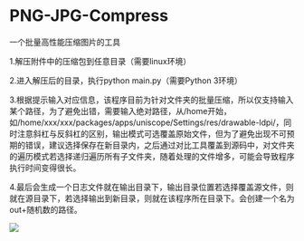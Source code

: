 # PNG-JPG-Compress
一个批量高性能压缩图片的工具

1.解压附件中的压缩包到任意目录（需要linux环境）

2.进入解压后的目录，执行python main.py（需要Python 3环境）

3.根据提示输入对应信息，该程序目前为针对文件夹的批量压缩，所以仅支持输入某个路径，为了避免出错，需要输入绝对路径，从/home开始，如/home/xxx/xxx/packages/apps/uniscope/Settings/res/drawable-ldpi/，同时注意斜杠与反斜杠的区别，输出模式可选覆盖原始文件，但为了避免出现不可预期的错误，建议选择保存在新目录内，之后通过对比工具覆盖到源码中，对文件夹的遍历模式若选择递归遍历所有子文件夹，随着处理的文件增多，可能会导致程序执行时间变得很长。

4.最后会生成一个日志文件就在输出目录下，输出目录位置若选择覆盖源文件，则就在源目录下，若选择输出到新目录，则就在该程序所在目录下。会创建一个名为out+随机数的路径。


![](https://github.com/yaoyang4346/PNG-JPG-Compress/raw/master/1.gif)
